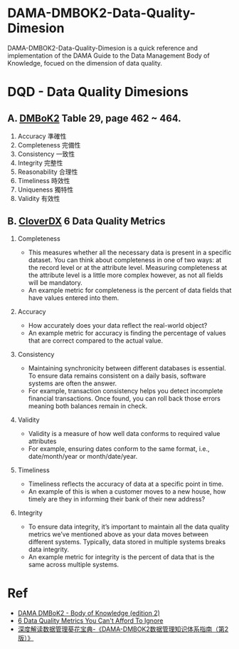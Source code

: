 # DAMA-DMBOK2-Data-Quality-Dimesion
DAMA-DMBOK2-Data-Quality-Dimesion is a quick reference and implementation of the DAMA Guide to the Data Management Body of Knowledge, focued on the dimension of data quality.


# DQD - Data Quality Dimesions

## A. [DMBoK2] Table 29, page 462 ~ 464.

1. Accuracy 準確性
2. Completeness 完備性
3. Consistency 一致性
4. Integrity 完整性
5. Reasonability 合理性
6. Timeliness 時效性
7. Uniqueness 獨特性
8. Validity 有效性


## B. [CloverDX] 6 Data Quality Metrics

1. Completeness
    * This measures whether all the necessary data is present in a specific dataset. You can think about completeness in one of two ways: at the record level or at the attribute level. Measuring completeness at the attribute level is a little more complex however, as not all fields will be mandatory.
    * An example metric for completeness is the percent of data fields that have values entered into them.

2. Accuracy
    * How accurately does your data reflect the real-world object? 
    * An example metric for accuracy is finding the percentage of values that are correct compared to the actual value.

3. Consistency
    * Maintaining synchronicity between different databases is essential. To ensure data remains consistent on a daily basis, software systems are often the answer.
    * For example, transaction consistency helps you detect incomplete financial transactions. Once found, you can roll back those errors meaning both balances remain in check.

4. Validity
    * Validity is a measure of how well data conforms to required value attributes
    * For example, ensuring dates conform to the same format, i.e., date/month/year or month/date/year.

5. Timeliness
    * Timeliness reflects the accuracy of data at a specific point in time. 
    * An example of this is when a customer moves to a new house, how timely are they in informing their bank of their new address?

6. Integrity
    * To ensure data integrity, it’s important to maintain all the data quality metrics we’ve mentioned above as your data moves between different systems. Typically, data stored in multiple systems breaks data integrity.
    * An example metric for integrity is the percent of data that is the same across multiple systems.


# Ref
* [DAMA DMBoK2 - Body of Knowledge (edition 2)](https://www.dama.org/cpages/body-of-knowledge)
* [6 Data Quality Metrics You Can't Afford To Ignore](https://www.cloverdx.com/blog/6-data-quality-metrics-you-cant-ignore)
* [深度解读数据管理葵花宝典-《DAMA-DMBOK2数据管理知识体系指南（第2版）》](https://blog.csdn.net/fuyipingwml1976124/article/details/106233428)


<!-- Links -->
[DMBoK2]: https://www.dama.org/cpages/body-of-knowledge
[CloverDX]: https://www.cloverdx.com/blog/6-data-quality-metrics-you-cant-ignore
